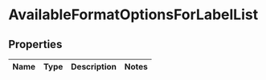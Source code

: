 
# AvailableFormatOptionsForLabelList

## Properties
Name | Type | Description | Notes
------------ | ------------- | ------------- | -------------



